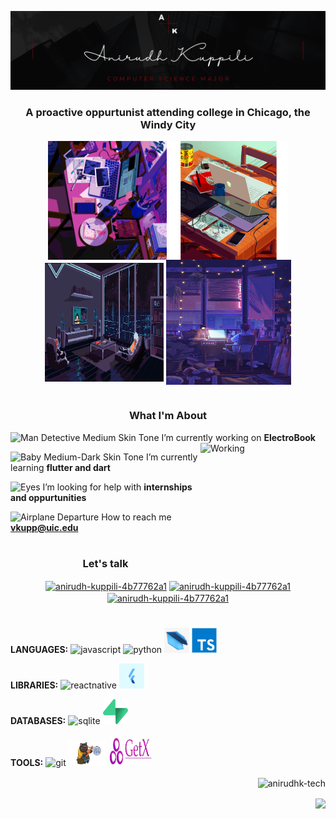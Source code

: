 ![](./mainHeader.png)

<h3 align="center">A proactive oppurtunist attending college in Chicago, the Windy City</h3>

<p align="center">
<img align="center" src="header1IMAGE.gif" width=190 height=190/> <img align="center" src="./header2IMAGE.gif" width=190 height=190/> <img align="center" src="./header3IMAGE.gif" width=190 height=190/> <img align="center" src="./header5IMAGE.gif" width=200 height=200/> 
</p>

<h1></h1>

<h3 align="center">What I'm About</h3>

<img src="https://raw.githubusercontent.com/Tarikul-Islam-Anik/Animated-Fluent-Emojis/master/Emojis/People%20with%20professions/Man%20Detective%20Medium%20Skin%20Tone.png" alt="Man Detective Medium Skin Tone" width="30" height="30" /> I’m currently working on **ElectroBook** <img src="./whataboutIMAGE.gif" align="right" alt="Working" width="200" height="200" />

<img src="https://raw.githubusercontent.com/Tarikul-Islam-Anik/Animated-Fluent-Emojis/master/Emojis/People%20with%20professions/Baby%20Medium-Dark%20Skin%20Tone.png" alt="Baby Medium-Dark Skin Tone" width="30" height="30" /> I’m currently learning **flutter and dart**

<img src="https://raw.githubusercontent.com/Tarikul-Islam-Anik/Animated-Fluent-Emojis/master/Emojis/Hand%20gestures/Eyes.png" alt="Eyes" width="30" height="30" /> I’m looking for help with **internships and oppurtunities**

<img src="https://raw.githubusercontent.com/Tarikul-Islam-Anik/Animated-Fluent-Emojis/master/Emojis/Travel%20and%20places/Airplane%20Departure.png" alt="Airplane Departure" width="30" height="30" /> How to reach me **vkupp@uic.edu**


<h1></h1>

<h3 align="center">Let's talk</h3>

<p align="center">
  <a href="https://linkedin.com/in/anirudh-kuppili-4b77762a1" target="_blank"><img align="center" src="https://user-images.githubusercontent.com/74038190/235294012-0a55e343-37ad-4b0f-924f-c8431d9d2483.gif" alt="anirudh-kuppili-4b77762a1" height="60" width="60" /></a>
  <a href="https://discordapp.com/users/ani_bytes" target="_blank"><img align="center" src="https://user-images.githubusercontent.com/74038190/235294015-47144047-25ab-417c-af1b-6746820a20ff.gif" alt="anirudh-kuppili-4b77762a1" height="60" width="60" /></a>
  <a href="https://api.whatsapp.com/send/?phone=5633965540&text&type=phone_number&app_absent=0" target="_blank"><img align="center" src="https://user-images.githubusercontent.com/74038190/235294019-40007353-6219-4ec5-b661-b3c35136dd0b.gif" alt="anirudh-kuppili-4b77762a1" height="60" width="60" /></a>
</p>

<h1></h1> 

**LANGUAGES:** 
<img 
  src="https://user-images.githubusercontent.com/74038190/212257454-16e3712e-945a-4ca2-b238-408ad0bf87e6.gif" 
  alt="javascript" 
  width="40" 
  height="40"
/> 
<img 
  src="https://user-images.githubusercontent.com/74038190/212257472-08e52665-c503-4bd9-aa20-f5a4dae769b5.gif" 
  alt="python" 
  width="40" 
  height="40"
/>
<img 
  src="./dart_icon.png" 
  alt="dart" 
  width="40" 
  height="40"
/> 
<img 
  src="https://raw.githubusercontent.com/devicons/devicon/master/icons/typescript/typescript-original.svg" 
  alt="typescript" 
  width="40" 
  height="40"
/>

**LIBRARIES:**
  <img 
    src="https://user-images.githubusercontent.com/74038190/212257467-871d32b7-e401-42e8-a166-fcfd7baa4c6b.gif" 
    alt="reactnative" 
    width="40" 
    height="40"
  />
  <img 
    src="./flutter_icon.png" 
    alt="flutter" 
    width="40" 
    height="40"
  />

**DATABASES:**
<img 
  src="https://www.vectorlogo.zone/logos/sqlite/sqlite-icon.svg" 
  alt="sqlite" 
  width="40" 
  height="40"
/> 
<img 
  src="./supabase_icon.png" 
  alt="supabase" 
  width="40" 
  height="40"
/>

**TOOLS:**
<img 
  src="https://user-images.githubusercontent.com/74038190/212281775-b468df30-4edc-4bf8-a4ee-f52e1aaddc86.gif" 
  alt="git" 
  width="50" 
  height="40"
/> 
<img 
  src="./zustand_icon.png" 
  alt="zustand" 
  width="60" 
  height="40"
/>
<img 
  src="./getx_icon.png" 
  alt="getx" 
  width="70" 
  height="50"
/> <p align="right">
  <img 
    align="center"
    src="https://github-readme-stats.vercel.app/api/top-langs/?username=anirudhk-tech&layout=pie&theme=dark"
    alt="anirudhk-tech"
  />
</p>
<p align="right">
  <img 
    align="center" 
    href="https://leetcode.com/u/Ani_Bytes/"
    src="https://leetcard.jacoblin.cool/Ani_Bytes?font=abel&theme=dark&ext=heatmap"
  />
</p> 
